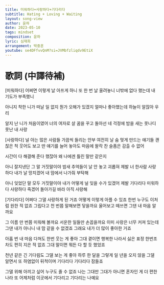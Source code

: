 ```yaml
---
title: 미워하다+사랑하다+기다리다
subtitle: Hating + Loving + Waiting
layout: song-view
author: 윤하
date: 2023-05-10
tags: mindset
composition: 윤하
lyric: 심재희
arrangement: 박중훈
youtube: se4DFfvvQnM?si=JVMbfzliqdv9EtiX
---
```


# 歌詞 (中譯待補)

[미워하다]
어쩌면 이렇게 날 아프게 하니
또 한 번 날 울려놓니
너밖에 없다 했는데 내 기도가 부족했니

아니지 착한 니가 떠날 일 없지
뭔가 오해가 있겠지
얼마나 좋아했는데 하늘이 알잖아 우리

알지 난 니가 처음이였어
너의 여자로 살 꿈을 꾸고
돌아선 네 걱정에 밤을 새는
못나디 못난 내 사랑

[사랑하다]
널 아는 많은 사람들 가끔씩 들리는 안부
여전히 날 숨 멎게 만드는 얘기들
괜찮은 척 웃어도 보고 딴 얘기를 늘어 놓아도
마음에 왈칵 찬 슬픔은 감출 수 없어

시간이 다 해결해 준다 했잖아
왜 나에겐 틀린 말만 같은지

아니 잘지낸단 그 말 거짓말이야
밤새 추억들이 날 안 놓고 괴롭혀 제발
너 한사람 사랑하다 내가 날 망치겠어
내 맘에서 나가줘 부탁해

아니 잊었단 말 모두 거짓말이야
내가 어떻게 널 잊을 수가 있겠어 제발
기다리다 미워하다 사랑하다 죽겠어
돌아가길 바라 아직 사랑해

[기다리다]
어쩌다 그댈 사랑하게 된 거죠
어떻게 이렇게 아플 수 있죠
한번 누구도 이처럼 원한 적 없죠
그립다고 천 번쯤 말해보면 닿을까요
울어보고 떼쓰면 그댄 내 마음 알까요

그 이름 만 번쯤 미워해 볼까요
서운한 일들만 손꼽을까요
이미 사랑은 너무 커져 있는데
그댄 내가 아니니 내 맘 같을 수 없겠죠
그래요 내가 더 많이 좋아한 거죠

아홉 번 내 마음 다쳐도 한번 웃는 게 좋아
그대 곁이면 행복한 나라서
싫은 표정 한번조차도 편히 지은 적 없죠
그대 말이면 뭐든 다 할 듯 했었죠

천년 같은 긴 기다림도 그댈 보는 게 좋아
하루 한 달을 그렇게 일 년을
오지 않을 그댈 알면서 또 하염없이 뒤척이며
기다리다 기다리다 잠들죠

그댈 위해 아끼고 싶어 누구도 줄 수 없죠
나는 그대만 그대가 아니면
혼자인 게 더 편한 나라 또 어제처럼 이곳에서
기다리고 기다리는 나예요
